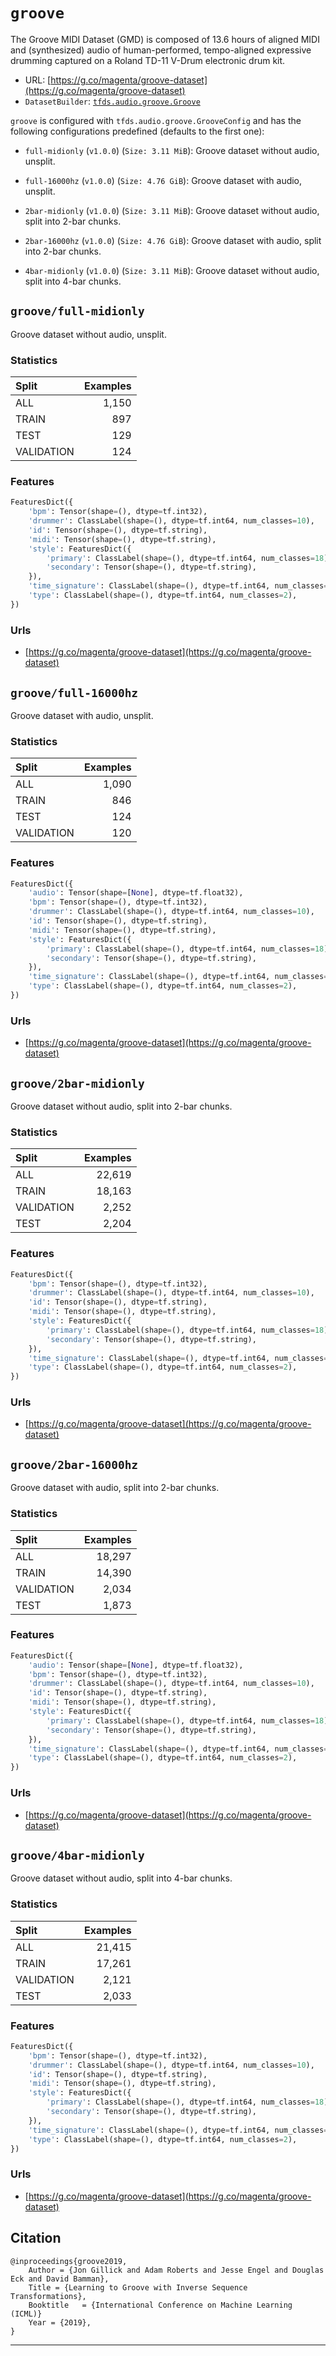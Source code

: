 <div itemscope itemtype="http://schema.org/Dataset">
  <div itemscope itemprop="includedInDataCatalog" itemtype="http://schema.org/DataCatalog">
    <meta itemprop="name" content="TensorFlow Datasets" />
  </div>
  <meta itemprop="name" content="groove" />
  <meta itemprop="description" content="The Groove MIDI Dataset (GMD) is composed of 13.6 hours of aligned MIDI and&#10;(synthesized) audio of human-performed, tempo-aligned expressive drumming&#10;captured on a Roland TD-11 V-Drum electronic drum kit.&#10;" />
  <meta itemprop="url" content="https://www.tensorflow.org/datasets/catalog/groove" />
  <meta itemprop="sameAs" content="https://g.co/magenta/groove-dataset" />
</div>

# `groove`

The Groove MIDI Dataset (GMD) is composed of 13.6 hours of aligned MIDI and
(synthesized) audio of human-performed, tempo-aligned expressive drumming
captured on a Roland TD-11 V-Drum electronic drum kit.

*   URL:
    [https://g.co/magenta/groove-dataset](https://g.co/magenta/groove-dataset)
*   `DatasetBuilder`:
    [`tfds.audio.groove.Groove`](https://github.com/tensorflow/datasets/tree/master/tensorflow_datasets/audio/groove.py)

`groove` is configured with `tfds.audio.groove.GrooveConfig` and has the
following configurations predefined (defaults to the first one):

*   `full-midionly` (`v1.0.0`) (`Size: 3.11 MiB`): Groove dataset without audio,
    unsplit.

*   `full-16000hz` (`v1.0.0`) (`Size: 4.76 GiB`): Groove dataset with audio,
    unsplit.

*   `2bar-midionly` (`v1.0.0`) (`Size: 3.11 MiB`): Groove dataset without audio,
    split into 2-bar chunks.

*   `2bar-16000hz` (`v1.0.0`) (`Size: 4.76 GiB`): Groove dataset with audio,
    split into 2-bar chunks.

*   `4bar-midionly` (`v1.0.0`) (`Size: 3.11 MiB`): Groove dataset without audio,
    split into 4-bar chunks.

## `groove/full-midionly`

Groove dataset without audio, unsplit.

### Statistics

Split      | Examples
:--------- | -------:
ALL        | 1,150
TRAIN      | 897
TEST       | 129
VALIDATION | 124

### Features

```python
FeaturesDict({
    'bpm': Tensor(shape=(), dtype=tf.int32),
    'drummer': ClassLabel(shape=(), dtype=tf.int64, num_classes=10),
    'id': Tensor(shape=(), dtype=tf.string),
    'midi': Tensor(shape=(), dtype=tf.string),
    'style': FeaturesDict({
        'primary': ClassLabel(shape=(), dtype=tf.int64, num_classes=18),
        'secondary': Tensor(shape=(), dtype=tf.string),
    }),
    'time_signature': ClassLabel(shape=(), dtype=tf.int64, num_classes=5),
    'type': ClassLabel(shape=(), dtype=tf.int64, num_classes=2),
})
```

### Urls

*   [https://g.co/magenta/groove-dataset](https://g.co/magenta/groove-dataset)

## `groove/full-16000hz`

Groove dataset with audio, unsplit.

### Statistics

Split      | Examples
:--------- | -------:
ALL        | 1,090
TRAIN      | 846
TEST       | 124
VALIDATION | 120

### Features

```python
FeaturesDict({
    'audio': Tensor(shape=[None], dtype=tf.float32),
    'bpm': Tensor(shape=(), dtype=tf.int32),
    'drummer': ClassLabel(shape=(), dtype=tf.int64, num_classes=10),
    'id': Tensor(shape=(), dtype=tf.string),
    'midi': Tensor(shape=(), dtype=tf.string),
    'style': FeaturesDict({
        'primary': ClassLabel(shape=(), dtype=tf.int64, num_classes=18),
        'secondary': Tensor(shape=(), dtype=tf.string),
    }),
    'time_signature': ClassLabel(shape=(), dtype=tf.int64, num_classes=5),
    'type': ClassLabel(shape=(), dtype=tf.int64, num_classes=2),
})
```

### Urls

*   [https://g.co/magenta/groove-dataset](https://g.co/magenta/groove-dataset)

## `groove/2bar-midionly`

Groove dataset without audio, split into 2-bar chunks.

### Statistics

Split      | Examples
:--------- | -------:
ALL        | 22,619
TRAIN      | 18,163
VALIDATION | 2,252
TEST       | 2,204

### Features

```python
FeaturesDict({
    'bpm': Tensor(shape=(), dtype=tf.int32),
    'drummer': ClassLabel(shape=(), dtype=tf.int64, num_classes=10),
    'id': Tensor(shape=(), dtype=tf.string),
    'midi': Tensor(shape=(), dtype=tf.string),
    'style': FeaturesDict({
        'primary': ClassLabel(shape=(), dtype=tf.int64, num_classes=18),
        'secondary': Tensor(shape=(), dtype=tf.string),
    }),
    'time_signature': ClassLabel(shape=(), dtype=tf.int64, num_classes=5),
    'type': ClassLabel(shape=(), dtype=tf.int64, num_classes=2),
})
```

### Urls

*   [https://g.co/magenta/groove-dataset](https://g.co/magenta/groove-dataset)

## `groove/2bar-16000hz`

Groove dataset with audio, split into 2-bar chunks.

### Statistics

Split      | Examples
:--------- | -------:
ALL        | 18,297
TRAIN      | 14,390
VALIDATION | 2,034
TEST       | 1,873

### Features

```python
FeaturesDict({
    'audio': Tensor(shape=[None], dtype=tf.float32),
    'bpm': Tensor(shape=(), dtype=tf.int32),
    'drummer': ClassLabel(shape=(), dtype=tf.int64, num_classes=10),
    'id': Tensor(shape=(), dtype=tf.string),
    'midi': Tensor(shape=(), dtype=tf.string),
    'style': FeaturesDict({
        'primary': ClassLabel(shape=(), dtype=tf.int64, num_classes=18),
        'secondary': Tensor(shape=(), dtype=tf.string),
    }),
    'time_signature': ClassLabel(shape=(), dtype=tf.int64, num_classes=5),
    'type': ClassLabel(shape=(), dtype=tf.int64, num_classes=2),
})
```

### Urls

*   [https://g.co/magenta/groove-dataset](https://g.co/magenta/groove-dataset)

## `groove/4bar-midionly`

Groove dataset without audio, split into 4-bar chunks.

### Statistics

Split      | Examples
:--------- | -------:
ALL        | 21,415
TRAIN      | 17,261
VALIDATION | 2,121
TEST       | 2,033

### Features

```python
FeaturesDict({
    'bpm': Tensor(shape=(), dtype=tf.int32),
    'drummer': ClassLabel(shape=(), dtype=tf.int64, num_classes=10),
    'id': Tensor(shape=(), dtype=tf.string),
    'midi': Tensor(shape=(), dtype=tf.string),
    'style': FeaturesDict({
        'primary': ClassLabel(shape=(), dtype=tf.int64, num_classes=18),
        'secondary': Tensor(shape=(), dtype=tf.string),
    }),
    'time_signature': ClassLabel(shape=(), dtype=tf.int64, num_classes=5),
    'type': ClassLabel(shape=(), dtype=tf.int64, num_classes=2),
})
```

### Urls

*   [https://g.co/magenta/groove-dataset](https://g.co/magenta/groove-dataset)

## Citation

```
@inproceedings{groove2019,
    Author = {Jon Gillick and Adam Roberts and Jesse Engel and Douglas Eck and David Bamman},
    Title = {Learning to Groove with Inverse Sequence Transformations},
    Booktitle   = {International Conference on Machine Learning (ICML)}
    Year = {2019},
}
```

--------------------------------------------------------------------------------
